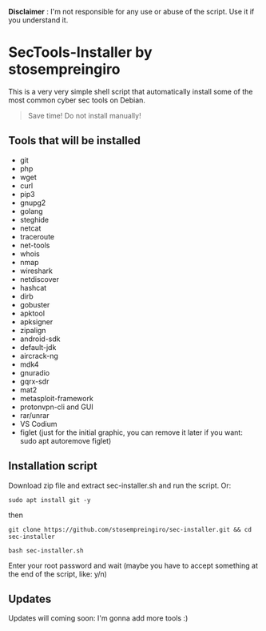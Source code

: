 
**Disclaimer** : I'm not responsible for any use or abuse of the script. Use it if you understand it.

# SecTools-Installer by stosempreingiro
This is a very very simple shell script that automatically install some of the most common cyber sec tools on Debian. 
> Save time! Do not install manually!

## Tools that will be installed
* git
* php
* wget
* curl
* pip3
* gnupg2
* golang
* steghide
* netcat
* traceroute
* net-tools
* whois
* nmap
* wireshark
* netdiscover
* hashcat
* dirb
* gobuster
* apktool
* apksigner
* zipalign
* android-sdk
* default-jdk
* aircrack-ng
* mdk4
* gnuradio
* gqrx-sdr
* mat2
* metasploit-framework
* protonvpn-cli and GUI
* rar/unrar
* VS Codium
* figlet (just for the initial graphic, you can remove it later if you want: sudo apt autoremove figlet)

## Installation script
Download zip file and extract sec-installer.sh and run the script.
 Or:
```
sudo apt install git -y
```
then
```
git clone https://github.com/stosempreingiro/sec-installer.git && cd sec-installer
```
```
bash sec-installer.sh
```
Enter your root password and wait (maybe you have to accept something at the end of the script, like: y/n)

## Updates
Updates will coming soon: I'm gonna add more tools :)
